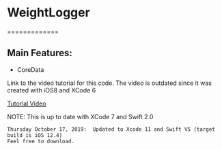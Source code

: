 # WeightLogger
=============


Main Features:
-------
- CoreData


Link to the video tutorial for this code. The video is outdated since it was created with iOS8 and XCode 6

[Tutorial Video](https://www.youtube.com/watch?v=cAQtOsfkD5A)

NOTE:
    This is up to date with XCode 7 and Swift 2.0
    
    Thursday October 17, 2019:  Updated to Xcode 11 and Swift V5 (target build is iOS 12.4)
    Feel free to download.
